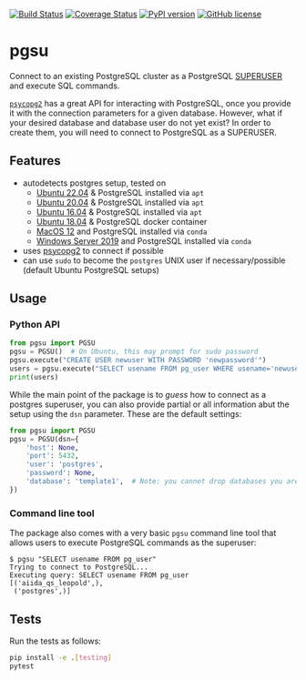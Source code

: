 [![Build Status](https://github.com/aiidateam/pgsu/workflows/ci/badge.svg)](https://github.com/aiidateam/pgsu/actions)
[![Coverage Status](https://codecov.io/gh/aiidateam/pgsu/branch/master/graph/badge.svg)](https://codecov.io/gh/aiidateam/pgsu)
[![PyPI version](https://badge.fury.io/py/pgsu.svg)](https://badge.fury.io/py/pgsu)
[![GitHub license](https://img.shields.io/badge/License-MIT-blue.svg)](https://github.com/aiidateam/pgsu/blob/master/LICENSE)
# pgsu

Connect to an existing PostgreSQL cluster as a PostgreSQL [SUPERUSER](https://www.postgresql.org/docs/current/sql-createrole.html) and execute SQL commands.

[`psycopg2`](https://pypi.org/project/psycopg2/) has a great API for interacting with PostgreSQL, once you provide it with the connection parameters for a given database.
However, what if your desired database and database user do not yet exist?
In order to create them, you will need to connect to PostgreSQL as a SUPERUSER.

## Features

 * autodetects postgres setup, tested on
   * [Ubuntu 22.04](https://github.com/actions/virtual-environments/blob/main/images/linux/Ubuntu2204-README.md) & PostgreSQL installed via `apt`
   * [Ubuntu 20.04](https://github.com/actions/virtual-environments/blob/main/images/linux/Ubuntu2004-README.md) & PostgreSQL installed via `apt`
   * [Ubuntu 16.04](https://github.com/actions/virtual-environments/blob/master/images/linux/Ubuntu1604-README.md) & PostgreSQL installed via `apt`
   * [Ubuntu 18.04](https://github.com/actions/virtual-environments/blob/master/images/linux/Ubuntu1804-README.md) & PostgreSQL docker container
   * [MacOS 12](https://github.com/actions/virtual-environments/blob/master/images/macos/macos-12-Readme.md) and PostgreSQL installed via `conda`
   * [Windows Server 2019](https://github.com/actions/virtual-environments/blob/master/images/win/Windows2019-Readme.md) and PostgreSQL installed via `conda`
 * uses [psycopg2](http://initd.org/psycopg/docs/index.html) to connect if possible
 * can use `sudo` to become the `postgres` UNIX user if necessary/possible (default Ubuntu PostgreSQL setups)

## Usage

### Python API
```python
from pgsu import PGSU
pgsu = PGSU()  # On Ubuntu, this may prompt for sudo password
pgsu.execute("CREATE USER newuser WITH PASSWORD 'newpassword'")
users = pgsu.execute("SELECT usename FROM pg_user WHERE usename='newuser'")
print(users)
```

While the main point of the package is to *guess* how to connect as a postgres superuser, you can also provide partial or all information abut the setup using the `dsn` parameter.
These are the default settings:
```python
from pgsu import PGSU
pgsu = PGSU(dsn={
    'host': None,
    'port': 5432,
    'user': 'postgres',
    'password': None,
    'database': 'template1',  # Note: you cannot drop databases you are connected to
})
```

### Command line tool

The package also comes with a very basic `pgsu` command line tool that allows users to execute PostgreSQL commands as the superuser:
```
$ pgsu "SELECT usename FROM pg_user"
Trying to connect to PostgreSQL...
Executing query: SELECT usename FROM pg_user
[('aiida_qs_leopold',),
 ('postgres',)]
```

## Tests

Run the tests as follows:
```bash
pip install -e .[testing]
pytest
```
